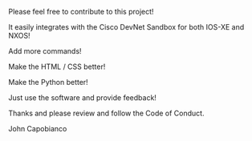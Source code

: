 Please feel free to contribute to this project! 

It easily integrates with the Cisco DevNet Sandbox for both IOS-XE and NXOS! 

Add more commands! 

Make the HTML / CSS better! 

Make the Python better! 

Just use the software and provide feedback! 

Thanks and please review and follow the Code of Conduct. 

John Capobianco
